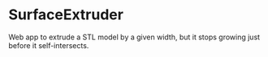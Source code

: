 # SurfaceExtruder
Web app to extrude a STL model by a given width, but it stops growing just before it self-intersects.
